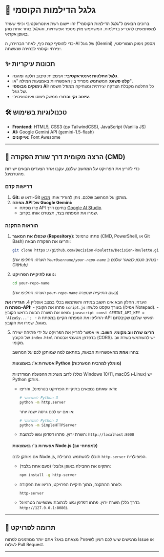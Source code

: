 # 🎡 גלגל הדילמות הקוסמי

ברוכים הבאים ל"גלגל הדילמות הקוסמי"! זהו יישום רשת אינטראקטיבי וכיפי שעוזר למשתמשים להכריע בדילמות. המשתמש מזין מספר אפשרויות, והגלגל בוחר אחת מהן באופן אקראי.

כדי להוסיף קצת כיף, לאחר הבחירה, ה-AI של גוגל (Gemini) מספק נימוק הומוריסטי, יצירתי וקוסמי לבחירה שנעשתה.

## ✨ תכונות עיקריות

-   **גלגל החלטות אינטראקטיבי:** אנימציית סיבוב חלקה ומהנה.
-   **קלט פשוט:** המשתמש מפריד בין האפשרויות באמצעות המילה "או".
-   **נימוקים מבוססי AI:** כל החלטה מקבלת הצדקה יצירתית ומצחיקה ממודל השפה של גוגל.
-   **עיצוב נקי וברור:** ממשק פשוט ואינטואיטיבי.

## 🛠️ טכנולוגיות בשימוש

-   **Frontend:** HTML5, CSS3 (עם TailwindCSS), JavaScript (Vanilla JS)
-   **AI:** Google Gemini API (gemini-1.5-flash)
-   **אייקונים:** Font Awesome

---

## 🚀 הרצה מקומית דרך שורת הפקודה (CMD)

כדי להריץ את הפרויקט על המחשב שלכם, עקבו אחר הצעדים הבאים ישירות מהטרמינל.

### דרישות קדם

1.  **Git:** ודאו ש-Git מותקן על המחשב שלכם. ניתן להוריד אותו [מכאן](https://git-scm.com/).
2.  **מפתח API של Google Gemini:**
    -   צרו מפתח API בחינם דרך [Google AI Studio](https://aistudio.google.com/app/apikey).
    -   שמרו את המפתח בצד, תצטרכו אותו בקרוב.

### הוראות התקנה

1.  **שכפלו את המאגר (Repository):**
    פתחו טרמינל (CMD, PowerShell, או Git Bash) והריצו את הפקודה הבאה:
    ```bash
    git clone https://github.com/Decision-Roulette/Decision-Roulette.github.io.git
    ```
    *(הערה: החליפו את `YourUsername/your-repo-name` בנתיב הנכון למאגר שלכם ב-GitHub)*

2.  **נווטו לתיקיית הפרויקט:**
    ```bash
    cd your-repo-name
    ```
    *(הערה: החליפו את `your-repo-name` בשם התיקייה שנוצרה)*
    
*הערה:* החלק הבא אינו חשוב במידה ותשתמשו בכלי במצב אופליין
4.  **הגדירו את מפתח ה-API:**
    -   פתחו את הקובץ `script.js` בעורך טקסט כלשהו (אפילו Notepad).
    -   מצאו את השורה הבאה בראש הקובץ:
        ```javascript
        const GEMINI_API_KEY = 'AIzaSy...';
        ```
    -   החליפו את המפתח הקיים במפתח ה-API האישי שלכם שקיבלתם מגוגל. שמרו את הקובץ.

5.  **הריצו שרת ווב מקומי:**
    **חשוב:** אי אפשר להריץ את הפרויקט על ידי פתיחה ישירה של הקובץ `index.html` בדפדפן מטעמי אבטחה (CORS). יש להשתמש בשרת ווב מקומי.
    
    בחרו **אחת** מהאפשרויות הבאות, בהתאם למה שמותקן לכם על המחשב:

    #### אפשרות א': באמצעות Python (מומלץ למרבית המערכות)
    לרוב מערכות ההפעלה המודרניות (כולל Windows 10/11, macOS ו-Linux) יש Python מותקן.
    -   ודאו שאתם נמצאים בתיקיית הפרויקט בטרמינל, והריצו:
        ```bash
        # למשתמשי Python 3
        python -m http.server
        ```
        או אם יש לכם גרסה ישנה יותר:
        ```bash
        # למשתמשי Python 2
        python -m SimpleHTTPServer
        ```
    -   השרת ירוץ. פתחו דפדפן וגשו לכתובת: `http://localhost:8000`

    #### אפשרות ב': באמצעות Node.js (למפתחי ווב)
    אם מותקן לכם Node.js, תוכלו להשתמש בחבילת `http-server` הפופולרית.
    -   התקינו את החבילה באופן גלובלי (פעם אחת בלבד):
        ```bash
        npm install -g http-server
        ```
    -   לאחר ההתקנה, מתוך תיקיית הפרויקט, הריצו את הפקודה:
        ```bash
        http-server
        ```
    -   השרת ירוץ. פתחו דפדפן וגשו לכתובת שמופיעה בטרמינל (בדרך כלל `http://127.0.0.1:8080`).

---



## 🤝 תרומה לפרויקט

מרגישים שיש לכם רעיון לשיפור? מצאתם באג? אתם יותר ממוזמנים לפתוח Issue או לשלוח Pull Request.

---
